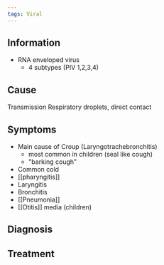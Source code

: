 ```yaml
---
tags: Viral
---
```

## Information 
- RNA enveloped virus
	- 4 subtypes (PIV 1,2,3,4)
## Cause
Transmission
	Respiratory droplets, direct contact
## Symptoms
- Main cause of Croup (Laryngotrachebronchitis)
	- most common in children (seal like cough)
	- "barking cough"
- Common cold
- [[pharyngitis]]
- Laryngitis
- Bronchitis
- [[Pneumonia]]
- [[Otitis]] media (children)

## Diagnosis

## Treatment 


